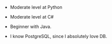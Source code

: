 - Moderate level at Python

- Moderate level at C#

- Beginner with Java.

- I know PostgreSQL, since I absolutely love DB.

<!---
GinkuiMain/GinkuiMain is a ✨ special ✨ repository because its `README.md` (this file) appears on your GitHub profile.
You can click the Preview link to take a look at your changes.
--->
